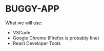 # BUGGY-APP

What we will use:
- VSCode
- Google Chrome (Firefox is probably fine)
- React Developer Tools
